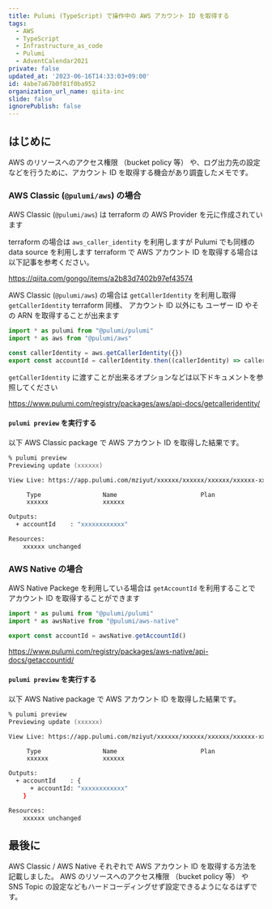 ```yaml
---
title: Pulumi (TypeScript) で操作中の AWS アカウント ID を取得する
tags:
  - AWS
  - TypeScript
  - Infrastructure_as_code
  - Pulumi
  - AdventCalendar2021
private: false
updated_at: '2023-06-16T14:33:03+09:00'
id: 4abe7a67b0f81f0ba952
organization_url_name: qiita-inc
slide: false
ignorePublish: false
---
```


## はじめに

AWS のリソースへのアクセス権限 （bucket policy 等） や、ログ出力先の設定などを行うために、アカウント ID を取得する機会があり調査したメモです。

### AWS Classic (`@pulumi/aws`) の場合

AWS Classic (`@pulumi/aws`) は terraform の AWS Provider を元に作成されています

terraform の場合は `aws_caller_identity` を利用しますが Pulumi でも同様の data source を利用します
terraform で AWS アカウント ID を取得する場合は以下記事を参考ください。

https://qiita.com/gongo/items/a2b83d7402b97ef43574

AWS Classic (`@pulumi/aws`) の場合は `getCallerIdentity` を利用し取得
`getCallerIdentity` terraform 同様、 アカウント ID 以外にも ユーザー ID やその ARN を取得することが出来ます

```ts:index.ts
import * as pulumi from "@pulumi/pulumi"
import * as aws from "@pulumi/aws"

const callerIdentity = aws.getCallerIdentity({})
export const accountId = callerIdentity.then((callerIdentity) => callerIdentity.accountId)
```

`getCallerIdentity` に渡すことが出来るオプションなどは以下ドキュメントを参照してください

https://www.pulumi.com/registry/packages/aws/api-docs/getcalleridentity/

#### `pulumi preview` を実行する

以下 AWS Classic package で AWS アカウント ID を取得した結果です。

```zsh
% pulumi preview
Previewing update (xxxxxx)

View Live: https://app.pulumi.com/mziyut/xxxxxx/xxxxxx/xxxxxx/xxxxxx-xxxxxx-xxxxxx-xxxxxx-xxxxxx

     Type                 Name                       Plan
     xxxxxx               xxxxxx

Outputs:
  + accountId    : "xxxxxxxxxxxx"

Resources:
    xxxxxx unchanged
```

### AWS Native の場合

AWS Native Packege を利用している場合は
`getAccountId` を利用することで アカウント ID を取得することができます

```ts:index.ts
import * as pulumi from "@pulumi/pulumi"
import * as awsNative from "@pulumi/aws-native"

export const accountId = awsNative.getAccountId()
```

https://www.pulumi.com/registry/packages/aws-native/api-docs/getaccountid/

#### `pulumi preview` を実行する

以下 AWS Native package で AWS アカウント ID を取得した結果です。

```zsh
% pulumi preview
Previewing update (xxxxxx)

View Live: https://app.pulumi.com/mziyut/xxxxxx/xxxxxx/xxxxxx/xxxxxx-xxxxxx-xxxxxx-xxxxxx-xxxxxx

     Type                 Name                       Plan
     xxxxxx               xxxxxx

Outputs:
  + accountId    : {
      + accountId: "xxxxxxxxxxxx"
    }

Resources:
    xxxxxx unchanged
```

## 最後に

AWS Classic / AWS Native それぞれで AWS アカウント ID を取得する方法を記載しました。
AWS のリソースへのアクセス権限 （bucket policy 等） や SNS Topic の設定などもハードコーディングせず設定できるようになるはずです。
